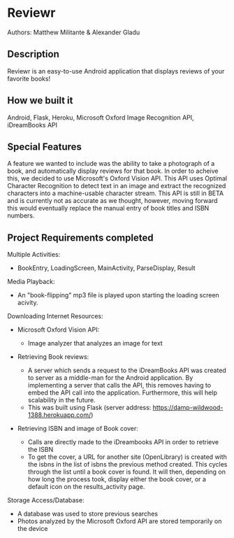 # Reviewr

Authors: Matthew Militante & Alexander Gladu

## Description
Reviewr is an easy-to-use Android application that displays reviews of your favorite books!    

## How we built it
Android, Flask, Heroku, Microsoft Oxford Image Recognition API, iDreamBooks API

## Special Features

A feature we wanted to include was the ability to take a photograph of a book, and automatically display reviews for that book. In order to acheive this, we decided to use Microsoft's Oxford Vision API. This API uses Optimal Character Recognition to detect text in an image and extract the recognized characters into a machine-usable character stream. This API is still in BETA and is currently not as accurate as we thought, however, moving forward this would eventually replace the manual entry of book titles and ISBN numbers.

## Project Requirements completed

Multiple Activities:
  - BookEntry, LoadingScreen, MainActivity, ParseDisplay, Result

Media Playback: 
  - An "book-flipping" mp3 file is played upon starting the loading screen acivity. 

Downloading Internet Resources: 
  - Microsoft Oxford Vision API:
    - Image analyzer that analyzes an image for text

  - Retrieving Book reviews:
    - A server which sends a request to the iDreamBooks API was created to server as a middle-man for the Android application. By implementing a server that calls the API, this removes having to embed the API call into the application. Furthermore, this will help scalability in the future. 
    - This was built using Flask (server address: https://damp-wildwood-1388.herokuapp.com/)

  - Retrieving ISBN and image of Book cover:
    - Calls are directly made to the iDreambooks API in order to retrieve the ISBN
    - To get the cover, a URL for another site (OpenLibrary) is created with the isbns in the list of isbns the previous method created. This cycles through the list until a book cover is found. It will then, depending on how long the process took, display either the book cover, or a default icon on the results_activity page.

Storage Access/Database:
  - A database was used to store previous searches
  - Photos analyzed by the Microsoft Oxford API are stored temporarily on the device








